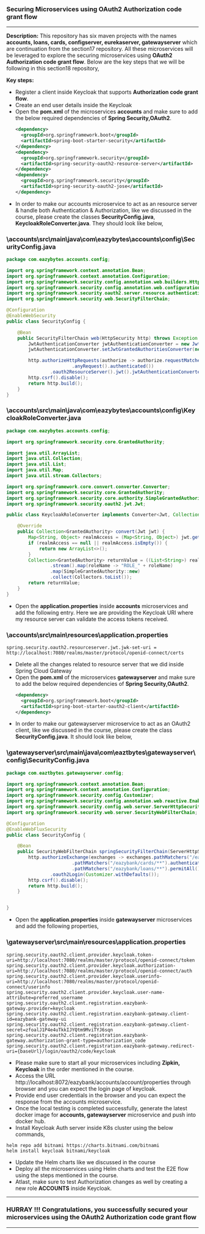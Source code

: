 ### Securing Microservices using OAuth2 Authorization code grant flow
---

**Description:** This repository has six maven projects with the names **accounts, loans, cards, configserver, eurekaserver, gatewayserver** which are continuation from the 
section17 repository. All these microservices will be leveraged to explore the securing microservices using **OAuth2 Authorization code grant flow**.
Below are the key steps that we will be following in this section18 repository,

**Key steps:**
- Register a client inside Keycloak that supports **Authorization code grant flow**.
- Create an end user details inside the Keycloak
- Open the **pom.xml** of the microservices **accounts** and make sure to add the below required dependencies of **Spring Security,OAuth2**. 
  ```xml
  <dependency>
	<groupId>org.springframework.boot</groupId>
	<artifactId>spring-boot-starter-security</artifactId>
  </dependency>
  <dependency>
	<groupId>org.springframework.security</groupId>
	<artifactId>spring-security-oauth2-resource-server</artifactId>
  </dependency>
  <dependency>
	<groupId>org.springframework.security</groupId>
	<artifactId>spring-security-oauth2-jose</artifactId>
  </dependency>
  ```
- In order to make our accounts microservice to act as an resource server & handle both Authentication & Authorization,
  like we discussed in the course, please create the classes **SecurityConfig.java**, 
  **KeycloakRoleConverter.java**. They should look like below,
### \accounts\src\main\java\com\eazybytes\accounts\config\SecurityConfig.java
```java
package com.eazybytes.accounts.config;

import org.springframework.context.annotation.Bean;
import org.springframework.context.annotation.Configuration;
import org.springframework.security.config.annotation.web.builders.HttpSecurity;
import org.springframework.security.config.annotation.web.configuration.EnableWebSecurity;
import org.springframework.security.oauth2.server.resource.authentication.JwtAuthenticationConverter;
import org.springframework.security.web.SecurityFilterChain;

@Configuration
@EnableWebSecurity
public class SecurityConfig {

    @Bean
    public SecurityFilterChain web(HttpSecurity http) throws Exception {
        JwtAuthenticationConverter jwtAuthenticationConverter = new JwtAuthenticationConverter();
        jwtAuthenticationConverter.setJwtGrantedAuthoritiesConverter(new KeycloakRoleConverter());

        http.authorizeHttpRequests(authorize -> authorize.requestMatchers("/sayHello").hasRole("ACCOUNTS")
                        .anyRequest().authenticated())
                .oauth2ResourceServer().jwt().jwtAuthenticationConverter(jwtAuthenticationConverter);
        http.csrf().disable();
        return http.build();
    }
}
```
### \accounts\src\main\java\com\eazybytes\accounts\config\KeycloakRoleConverter.java
```java
package com.eazybytes.accounts.config;

import org.springframework.security.core.GrantedAuthority;

import java.util.ArrayList;
import java.util.Collection;
import java.util.List;
import java.util.Map;
import java.util.stream.Collectors;

import org.springframework.core.convert.converter.Converter;
import org.springframework.security.core.GrantedAuthority;
import org.springframework.security.core.authority.SimpleGrantedAuthority;
import org.springframework.security.oauth2.jwt.Jwt;

public class KeycloakRoleConverter implements Converter<Jwt, Collection<GrantedAuthority>>{

    @Override
    public Collection<GrantedAuthority> convert(Jwt jwt) {
        Map<String, Object> realmAccess = (Map<String, Object>) jwt.getClaims().get("realm_access");
        if (realmAccess == null || realmAccess.isEmpty()) {
            return new ArrayList<>();
        }
        Collection<GrantedAuthority> returnValue = ((List<String>) realmAccess.get("roles"))
                .stream().map(roleName -> "ROLE_" + roleName)
                .map(SimpleGrantedAuthority::new)
                .collect(Collectors.toList());
        return returnValue;
    }
}
```
- Open the **application.properties** inside **accounts** microservices and add the following entry. Here we are providing the Keycloak  URI where my resource server can validate the access tokens received.
### \accounts\src\main\resources\application.properties
```
spring.security.oauth2.resourceserver.jwt.jwk-set-uri = http://localhost:7080/realms/master/protocol/openid-connect/certs
```
- Delete all the changes related to resource server that we did inside Spring Cloud Gateway
- Open the **pom.xml** of the microservices **gatewayserver** and make sure to add the below required dependencies of **Spring Security,OAuth2**. 
  ```xml
  <dependency>
	<groupId>org.springframework.boot</groupId>
	<artifactId>spring-boot-starter-oauth2-client</artifactId>
  </dependency>
  ```
- In order to make our gatewayserver microservice to act as an OAuth2 client, like we discussed in the course, please create the class **SecurityConfig.java**.
  It should look like below,
### \gatewayserver\src\main\java\com\eaztbytes\gatewayserver\config\SecurityConfig.java
```java
package com.eaztbytes.gatewayserver.config;

import org.springframework.context.annotation.Bean;
import org.springframework.context.annotation.Configuration;
import org.springframework.security.config.Customizer;
import org.springframework.security.config.annotation.web.reactive.EnableWebFluxSecurity;
import org.springframework.security.config.web.server.ServerHttpSecurity;
import org.springframework.security.web.server.SecurityWebFilterChain;

@Configuration
@EnableWebFluxSecurity
public class SecurityConfig {

    @Bean
    public SecurityWebFilterChain springSecurityFilterChain(ServerHttpSecurity http) {
        http.authorizeExchange(exchanges -> exchanges.pathMatchers("/eazybank/accounts/**").authenticated()
                        .pathMatchers("/eazybank/cards/**").authenticated()
                        .pathMatchers("/eazybank/loans/**").permitAll())
                .oauth2Login(Customizer.withDefaults());
        http.csrf().disable();
        return http.build();
    }


}
```
- Open the **application.properties** inside **gatewayserver** microservices and add the following properties,
### \gatewayserver\src\main\resources\application.properties
```
spring.security.oauth2.client.provider.keycloak.token-uri=http://localhost:7080/realms/master/protocol/openid-connect/token
spring.security.oauth2.client.provider.keycloak.authorization-uri=http://localhost:7080/realms/master/protocol/openid-connect/auth
spring.security.oauth2.client.provider.keycloak.userinfo-uri=http://localhost:7080/realms/master/protocol/openid-connect/userinfo
spring.security.oauth2.client.provider.keycloak.user-name-attribute=preferred_username
spring.security.oauth2.client.registration.eazybank-gateway.provider=keycloak
spring.security.oauth2.client.registration.eazybank-gateway.client-id=eazybank-gateway-ui
spring.security.oauth2.client.registration.eazybank-gateway.client-secret=zfoalJ1P4e4uTkkIJYQtm9MviTYJ6sqn
spring.security.oauth2.client.registration.eazybank-gateway.authorization-grant-type=authorization_code
spring.security.oauth2.client.registration.eazybank-gateway.redirect-uri={baseUrl}/login/oauth2/code/keycloak
```
- Please make sure to start all your microservices including **Zipkin, Keycloak** in the order mentioned in the course.
- Access the URL http://localhost:8072/eazybank/accounts/account/properties through browser and you can expect the login page of keycloak.
- Provide end user credentials in the browser and you can expect the response from the accounts microservice.
- Once the local testing is completed successfully, generate the latest docker image for **accounts, gatewayserver** microservice and push into docker hub.
- Install Keycloak Auth server inside K8s cluster using the below commands,
```
helm repo add bitnami https://charts.bitnami.com/bitnami
helm install keycloak bitnami/keycloak
```
- Update the Helm charts like we discussed in the course
- Deploy all the microservices using Helm charts and test the E2E flow using the steps mentioned in the course.
- Atlast, make sure to test Authorization changes as well by creating a new role **ACCOUNTS** inside Keycloak.
---
### HURRAY !!! Congratulations, you successfully secured your microservices using the OAuth2 Authorization code grant flow
---
